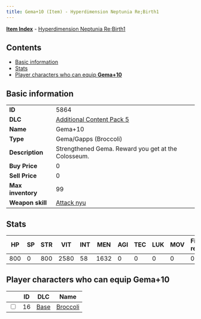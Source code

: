 ```yaml
---
title: Gema+10 (Item) - Hyperdimension Neptunia Re;Birth1
---
```


[**Item Index**](/neptunia/rb1/item/index.html) - [Hyperdimension Neptunia Re;Birth1](/neptunia/rb1)

## Contents

- [Basic information](#basic-information)
- [Stats](#stats)
- [Player characters who can equip **Gema+10**](#player-characters-who-can-equip-gema-10)

## Basic information

|   |   |
| -- | -- |
| **ID** | 5864 |
| **DLC** | [Additional Content Pack 5](/neptunia/rb1/dlc/14-pack5.html) |
| **Name** | Gema+10 |
| **Type** | Gema/Gapps (Broccoli) |
| **Description** | Strengthened Gema. Reward you get at the Colosseum. |
| **Buy Price** | 0 |
| **Sell Price** | 0 |
| **Max inventory** | 99 |
| **Weapon skill** | [Attack nyu](/neptunia/rb1/skill/1-2301-attack-nyu.html) |


## Stats

| HP | SP | STR | VIT | INT | MEN | AGI | TEC | LUK | MOV | Fire res. | Ice res. | Wind res. | Lightning res. |
| -- | -- | --- | --- | --- | --- | --- | --- | --- | --- | --------- | -------- | --------- | -------------- |
| 800 | 0 | 800 | 2580 | 58 | 1632 | 0 | 0 | 0 | 0 | 0 | 0 | 0 | 0 |


## Player characters who can equip **Gema+10**

|    | ID | DLC | Name |
| -- | -- | --- | ---- |
| <input type="checkbox" id="rb1-player-1-16" class="trackbox" /> | 16 | [Base](/neptunia/rb1/dlc/1-base.html) | [Broccoli](/neptunia/rb1/player/1-16-broccoli.html) |
